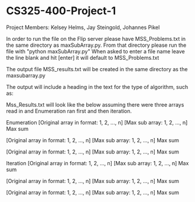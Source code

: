 # CS325-400-Project-1
Project Members: Kelsey Helms, Jay Steingold, Johannes Pikel

In order to run the file on the Flip server please have MSS_Problems.txt in the same directory as maxSubArray.py.  From that directory please run the file with "python maxSubArray.py" When asked to enter a file name leave the line blank and hit [enter] it will default to MSS_Problems.txt

The output file MSS_results.txt will be created in the same directory as the maxsubarray.py

The output will include a heading in the text for the type of algorithm, such as:

Mss_Results.txt will look like the below assuming there were three arrays read in and Enumeration ran first and then iteration.

Enumeration
[Original array in format: 1, 2, ..., n]
[Max sub array: 1, 2, ..., n]
Max sum

[Original array in format: 1, 2, ..., n]
[Max sub array: 1, 2, ..., n]
Max sum

[Original array in format: 1, 2, ..., n]
[Max sub array: 1, 2, ..., n]
Max sum

Iteration
[Original array in format: 1, 2, ..., n]
[Max sub array: 1, 2, ..., n]
Max sum

[Original array in format: 1, 2, ..., n]
[Max sub array: 1, 2, ..., n]
Max sum

[Original array in format: 1, 2, ..., n]
[Max sub array: 1, 2, ..., n]
Max sum
